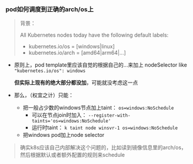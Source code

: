 

### pod如何调度到正确的arch/os上

> 背景：
>
> All Kubernetes nodes today have the following default labels:
>
> - kubernetes.io/os = [windows|linux]
> - kubernetes.io/arch = [amd64|arm64|...]



* 原则上，pod template里应该自觉的根据自己的...来加上 nodeSelector like `"kubernetes.io/os": windows`

  **但实际上现有的绝大部分都没加**，可能就没考虑这一点

* 那么，（权宜之计）只能：
  * 把一般占少数的windows节点加上taint： `os=windows:NoSchedule`
    * 可以在节点join时加入： `--register-with-taints='os=windows:NoSchedule'`
    * 运行时taint： `k taint node winsvr-1 os=windows:NoSchedule`
  * 把windows pod加上node selector

> 确实k8s应该自己内部解决这个问题的，比如读到镜像信息里的arch/os，然后根据默认或者额外配置的规则来schedule